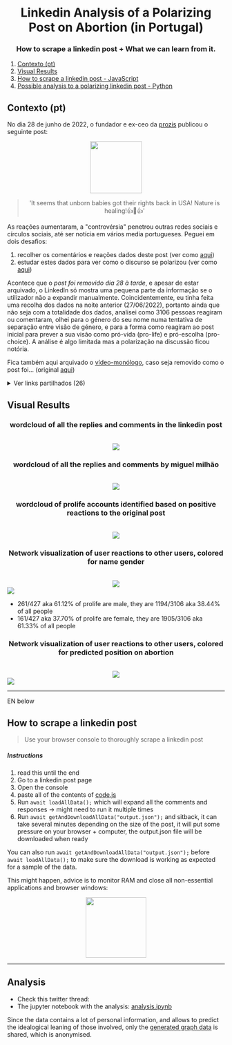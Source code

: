 <center>
  <h1>Linkedin Analysis of a Polarizing Post on Abortion (in Portugal)</h1>

  <h3>How to scrape a linkedin post + What we can learn from it.</h3>
</center>

  1. [Contexto (pt)](#contexto-pt)
  2. [Visual Results](#visual-results)
  3. [How to scrape a linkedin post - JavaScript](#how-to-scrape-a-linkedin-post)
  4. [Possible analysis to a polarizing linkedin post - Python](#analysis)



## Contexto (pt)
No dia 28 de junho de 2022, o fundador e ex-ceo da [prozis](https://pt.wikipedia.org/wiki/Prozis#Controv%C3%A9rsias) publicou o seguinte post:

<center>
  <img src="media/post.jpg" style = "height:120px"/>

> 'It seems that unborn babies got their rights back in USA! Nature is healing!👍🤌👍'

</center>


As reações aumentaram, a "controvérsia" penetrou outras redes sociais e círculos sociais, até ser notícia em vários media portugueses. Peguei em dois desafios:
1. recolher os comentários e reações dados deste post (ver como [aqui](#how-to-scrape-a-linkedin-post))
2. estudar estes dados para ver como o discurso se polarizou (ver como [aqui](#analysis))

Acontece que o *post foi removido dia 28 à tarde*, e apesar de estar arquivado, o LinkedIn só mostra uma pequena parte da informação se o utilizador não a expandir manualmente. Coincidentemente, eu tinha feita uma recolha dos dados na noite anterior (27/06/2022), portanto ainda que não seja com a totalidade dos dados, analisei como 3106 pessoas reagiram ou comentaram, olhei para o género do seu nome numa tentativa de separação entre visão de género, e para a forma como reagiram ao post inicial para prever a sua visão como pró-vida (pro-life) e pró-escolha (pro-choice). A análise é algo limitada mas a polarização na discussão ficou notória. 

Fica também aqui arquivado o [vídeo-monólogo](media/video-monologo.webm"), caso seja removido como o post foi... (original [aqui](https://www.youtube.com/watch?v=RC6iN8C6LeY))



<details><summary>Ver links partilhados (26)</summary>

```text
https://www.spdc.pt/images/RelatrioIVG2018_Imprensa.pdf.
https://www.pewresearch.org/religion/fact-sheet/public-opinion-on-abortion/
https://www.pewresearch.org/religion/fact-sheet/public-opinion-on-abortion/mulheres
https://www.pewresearch.org/religion/2022/05/06/americas-abortion-quandary/
https://instagram.com/martamelroblackbird?igshid=YmMyMTA2M2Y=
https://expresso.pt/opiniao/2022-06-27-Sou-catolico-o-fim-do-Roe-vs.-Wade-e-um-avanco-da-morte-nao-da-vida-41d86801
https://www.rtp.pt/play/p9874/linha-da-frente
https://www.bbc.com/news/uk-england-merseyside-60714093.amp
https://www.publico.pt/2021/06/22/mundo/noticia/violacoes-graves-criancas-conflitos-sao-assustadoramente-altas-alerta-onu-1967445
https://postimg.cc/LgktFy07
https://www.msdmanuals.com/
https://www.instagram.com/tv/CeuL7R8rjKM/?igshid=YmMyMTA2M2Y=
https://observador.pt/2022/06/24/menina-brasileira-autorizada-a-abortar-apos-polemica-crianca-ficou-gravida-devido-a-violacao/
https://www.who.int/news-room/fact-sheets/detail/abortion
https://www.guttmacher.org/perspectives50/abortion-and-after-legalization
https://www.generonumero.media/portugal-espanha-e-uruguai-o-que-aconteceu-apos-legalizacao-do-aborto/
https://observador.pt/2022/06/24/menina-brasileira-autorizada-a-abortar-apos-polemica-crianca-ficou-gravida-devido-a-violacao/
https://catholicinbelfast.blogspot.com/2018/05/i-was-going-to-be-aborted.htmlEM
https://vounessadirecao.blogspot.com/2020/08/eu-ia-ser-abortado.html
https://www.youtube.com/watch?v=XxYW-B-64Fo
https://observador.pt/2022/06/24/menina-brasileira-autorizada-a-abortar-apos-polemica-crianca-ficou-gravida-devido-a-violacao/
https://observador.pt/2022/06/24/menina-brasileira-autorizada-a-abortar-apos-polemica-crianca-ficou-gravida-devido-a-violacao/
https://www.youtube.com/watch?v=kffacxfA7G4
https://www.linkedin.com/posts/bloco-de-esquerda_em-portugal-a-persegui%C3%A7%C3%A3o-das-mulheres-terminou-activity-6947194675862618113-16nN/
https://www.noticiasaominuto.com/mundo/2017827/bebe-morre-apos-ser-negado-aborto-a-menina-de-12-anos-violada-pelo-avo
https://www.publico.pt/2021/06/22/mundo/noticia/violacoes-graves-criancas-conflitos-sao-assustadoramente-altas-alerta-onu-1967445
```

</details>


## Visual Results

<center>
  <h3>wordcloud of all the replies and comments in the linkedin post</h3>
  <br>
  <img src="media/all.png" style = "max-width:60%"/>
</center>

<center>
  <h3>wordcloud of all the replies and comments by miguel milhão</h3>
  <br>
  <img src="media/mm.png" style = "max-width:60%"/>
</center>

<center>
  <h3>wordcloud of prolife accounts identified based on positive reactions to the original post</h3>
  <br>
  <img src="media/mm.png" style = "max-width:60%"/>
</center>

<center>
  <h3>Network visualization of user reactions to other users, colored for name gender</h3>
  <br>
  <img src="media/final-gender-label.png" style = "max-width:100%"/>
</center>
<img src="media/gender_position.png" style = "max-width:70%"/>

* 261/427 aka 61.12% of prolife are male, they are 1194/3106 aka 38.44% of all people
* 161/427 aka 37.70% of prolife are female, they are 1905/3106 aka 61.33% of all people

<center>
  <h3>Network visualization of user reactions to other users, colored for predicted position on abortion</h3>
  <br>
  <img src="media/final-position-label.png" style = "max-width:100%"/>
</center>
<img src="media/position_gender.png" style = "max-width:70%"/>


---
EN below

## How to scrape a linkedin post
> Use your browser console to thoroughly scrape a linkedin post

##### Instructions 

1. read this until the end
2. Go to a linkedin post page
3. Open the console
4. paste all of the contents of [code.js](code.js)
5. Run `await loadAllData();` which will expand all the comments and responses -> might need to run it multiple times
6. Run `await getAndDownloadAllData("output.json");` and sitback, it can take several minutes depending on the size of the post, it will put some pressure on your browser + computer, the output.json file will be downloaded when ready

You can also run  `await getAndDownloadAllData("output.json");` before `await loadAllData();` to make sure the download is working as expected for a sample of the data. 

This might happen, advice is to monitor RAM and close all non-essential applications and browser windows:


<center>
  <img src="https://user-images.githubusercontent.com/19508417/176014620-b0f87411-298d-4845-a047-f76e8f304b06.png" style = "height:140px"/>
</center>

---


## Analysis
* Check this twitter thread: 
* The jupyter notebook with the analysis: [analysis.ipynb](analysis.ipynb)

Since the data contains a lot of personal information, and allows to predict the idealogical leaning of those involved, only the [generated graph data](mm-27.gexf) is shared, which is anonymised. 
